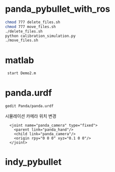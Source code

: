 # panda_pybullet_with_ros
```bash
chmod 777 delete_files.sh
chmod 777 move_files.sh
./delete_files.sh
python calibration_simulation.py
./move_files.sh


```
# matlab
```bash
 start Demo2.m
```

# panda.urdf
```bash
gedit Panda/panda.urdf
```
시뮬레이션 카메라 위치 변경
```
  <joint name="panda_camera" type="fixed">
    <parent link="panda_hand"/>
    <child link="panda_camera"/>
    <origin rpy="0 0 0" xyz="0.1 0 0"/>
  </joint>
```
# indy_pybullet
